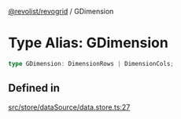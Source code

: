 [@revolist/revogrid](README.md) / GDimension

# Type Alias: GDimension

```ts
type GDimension: DimensionRows | DimensionCols;
```

## Defined in

[src/store/dataSource/data.store.ts:27](https://github.com/revolist/revogrid/blob/832a695f4c49c94511535fe3aac75fac9a36ad76/src/store/dataSource/data.store.ts#L27)
